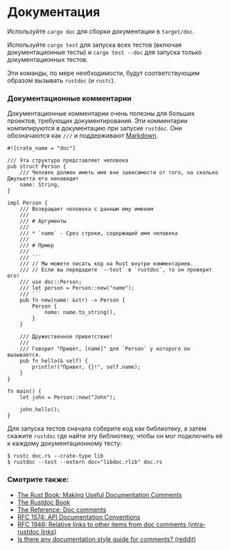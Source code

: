 # Документация

Используйте `cargo doc` для сборки документации в 
`target/doc`.

Используйте `cargo test` для запуска всех тестов 
(включая документационные тесты) и `cargo test --doc` 
для запуска только документационных тестов.

Эти команды, по мере необходимости, будут соответствующим 
образом вызывать `rustdoc` (и `rustc`).

### Документационные комментарии

Документационные комментарии очень полезны для больших 
проектов, требующих документирования. Эти комментарии 
компилируются в документацию при запуске `rustdoc`. Они 
обозначаются как `///` и поддерживают 
[Markdown](https://en.wikipedia.org/wiki/Markdown).

```rust,editable,ignore
#![crate_name = "doc"]

/// Эта структура представляет человека
pub struct Person {
    /// Человек должен иметь имя вне зависимости от того, на сколько Джульетта его ненавидит
    name: String,
}

impl Person {
    /// Возвращает человека с данным ему именем
    ///
    /// # Аргументы
    ///
    /// * `name` - Срез строки, содержащий имя человека
    ///
    /// # Прмер
    ///
    /// ```
    /// // Мы можете писать код на Rust внутри комментариев.
    /// // Если вы передадите `--test` в `rustdoc`, то он проверит его!
    /// use doc::Person;
    /// let person = Person::new("name");
    /// ```
    pub fn new(name: &str) -> Person {
        Person {
            name: name.to_string(),
        }
    }

    /// Дружественное приветствие!
    ///
    /// Говорит "Привет, [name]" для `Person` у которого он вызывается.
    pub fn hello(& self) {
        println!("Привет, {}!", self.name);
    }
}

fn main() {
    let john = Person::new("John");

    john.hello();
}
```

Для запуска тестов сначала соберите код как библиотеку, а затем 
скажите `rustdoc` где найти эту библиотеку, чтобы он мог 
подключить её к каждому документационному тесту:

```shell
$ rustc doc.rs --crate-type lib
$ rustdoc --test --extern doc="libdoc.rlib" doc.rs
```

### Смотрите также:

- [The Rust Book: Making Useful Documentation Comments](https://doc.rust-lang.org/book/ch14-02-publishing-to-crates-io.html#making-useful-documentation-comments)
- [The Rustdoc Book](https://doc.rust-lang.org/rustdoc/index.html)
- [The Reference: Doc comments](https://doc.rust-lang.org/stable/reference/comments.html#doc-comments)
- [RFC 1574: API Documentation Conventions](https://rust-lang.github.io/rfcs/1574-more-api-documentation-conventions.html#appendix-a-full-conventions-text)
- [RFC 1946: Relative links to other items from doc comments (intra-rustdoc links)](https://rust-lang.github.io/rfcs/1946-intra-rustdoc-links.html)
- [Is there any documentation style guide for comments? (reddit)](https://www.reddit.com/r/rust/comments/ahb50s/is_there_any_documentation_style_guide_for/)
